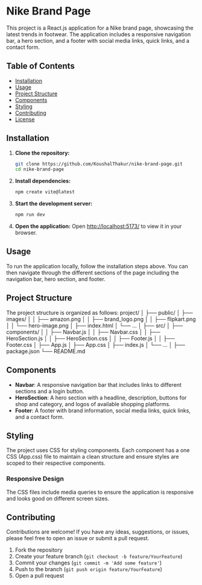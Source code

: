 # Nike Brand Page

This project is a React.js application for a Nike brand page, showcasing the latest trends in footwear. The application includes a responsive navigation bar, a hero section, and a footer with social media links, quick links, and a contact form.

## Table of Contents

- [Installation](#installation)
- [Usage](#usage)
- [Project Structure](#project-structure)
- [Components](#components)
- [Styling](#styling)
- [Contributing](#contributing)
- [License](#license)

## Installation

1. **Clone the repository:**
    ```bash
    git clone https://github.com/KoushalThakur/nike-brand-page.git
    cd nike-brand-page
    ```

2. **Install dependencies:**
    ```bash
   npm create vite@latest
    ```

3. **Start the development server:**
    ```bash
    npm run dev
    ```

4. **Open the application:**
    Open [http://localhost:5173/](http://localhost:5173/) to view it in your browser.

## Usage

To run the application locally, follow the installation steps above. You can then navigate through the different sections of the page including the navigation bar, hero section, and footer.

## Project Structure

The project structure is organized as follows:
project/
│
├── public/
│ ├── images/
│ │ ├── amazon.png
│ │ ├── brand_logo.png
│ │ ├── flipkart.png
│ │ └── hero-image.png
│ ├── index.html
│ └── ...
│
├── src/
│ ├── components/
│ │ ├── Navbar.js
│ │ ├── Navbar.css
│ │ ├── HeroSection.js
│ │ ├── HeroSection.css
│ │ ├── Footer.js
│ │ ├── Footer.css
│ ├── App.js
│ ├── App.css
│ ├── index.js
│ └── ...
│
├── package.json
└── README.md


## Components

- **Navbar**: A responsive navigation bar that includes links to different sections and a login button.
- **HeroSection**: A hero section with a headline, description, buttons for shop and category, and logos of available shopping platforms.
- **Footer**: A footer with brand information, social media links, quick links, and a contact form.

## Styling

The project uses CSS for styling components. Each component has a one CSS (App.css) file to maintain a clean structure and ensure styles are scoped to their respective components.


### Responsive Design

The CSS files include media queries to ensure the application is responsive and looks good on different screen sizes.

## Contributing

Contributions are welcome! If you have any ideas, suggestions, or issues, please feel free to open an issue or submit a pull request.

1. Fork the repository
2. Create your feature branch (`git checkout -b feature/YourFeature`)
3. Commit your changes (`git commit -m 'Add some feature'`)
4. Push to the branch (`git push origin feature/YourFeature`)
5. Open a pull request



